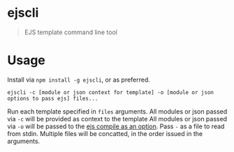 # ejscli

> EJS template command line tool

# Usage

Install via `npm install -g ejscli`, or as preferred.

`ejscli -c [module or json context for template] -o [module or json options to pass ejs] files...`

Run each template specified in `files` arguments.
All modules or json passed via `-c` will be provided as context to the template
All modules or json passed via `-o` will be passed to the [ejs compile as an option](https://github.com/mde/ejs#options).
Pass `-` as a file to read from stdin.
Multiple files will be concatted, in the order issued in the arguments.
